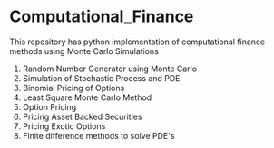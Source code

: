 # Computational_Finance
This repository has python implementation of computational finance methods using Monte Carlo Simulations

1. Random Number Generator using Monte Carlo
2. Simulation of Stochastic Process and PDE
3. Binomial Pricing of Options
4. Least Square Monte Carlo Method
5. Option Pricing
6. Pricing Asset Backed Securities
7. Pricing Exotic Options
8. Finite difference methods to solve PDE's
